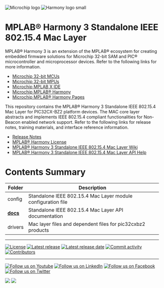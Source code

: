 ﻿![Microchip logo](https://raw.githubusercontent.com/wiki/Microchip-MPLAB-Harmony/Microchip-MPLAB-Harmony.github.io/images/microchip_logo.png)
![Harmony logo small](https://raw.githubusercontent.com/wiki/Microchip-MPLAB-Harmony/Microchip-MPLAB-Harmony.github.io/images/microchip_mplab_harmony_logo_small.png)

# MPLAB® Harmony 3 Standalone IEEE 802.15.4 Mac Layer

MPLAB® Harmony 3 is an extension of the MPLAB® ecosystem for creating embedded firmware solutions for Microchip 32-bit SAM and PIC® microcontroller and microprocessor devices.  Refer to the following links for more information.

- [Microchip 32-bit MCUs](https://www.microchip.com/design-centers/32-bit)
- [Microchip 32-bit MPUs](https://www.microchip.com/design-centers/32-bit-mpus)
- [Microchip MPLAB X IDE](https://www.microchip.com/mplab/mplab-x-ide)
- [Microchip MPLAB® Harmony](https://www.microchip.com/mplab/mplab-harmony)
- [Microchip MPLAB® Harmony Pages](https://microchip-mplab-harmony.github.io/)

This repository contains the MPLAB® Harmony 3 Standalone IEEE 802.15.4 Mac Layer for PIC32CX-BZ2 platform devices. 
The MAC core layer abstracts and implements IEEE 802.15.4 compliant functionalities for Non-Beacon enabled network support. Refer to
the following links for release notes, training materials, and interface
reference information.

- [Release Notes](./release_notes.md)
- [MPLAB® Harmony License](mplab_harmony_license.md)
- [MPLAB® Harmony 3 Standalone IEEE 802.15.4 Mac Layer Wiki](https://github.com/Microchip-MPLAB-Harmony/wireless_15_4_mac/wiki)
- [MPLAB® Harmony 3 Standalone IEEE 802.15.4 Mac Layer API Help](docs/MPLAB_Harmony_Wireless_15_4_MAC_APIhelp.chm)

# Contents Summary

| Folder     | Description                                                       |
| -----------| ------------------------------------------------------------------|
| config     | Standalone IEEE 802.15.4 Mac Layer module configuration file |
| **[docs](docs/index.html)**    | Standalone IEEE 802.15.4 Mac Layer API documentation|
| drivers    | Mac layer files and dependent files for pic32cxbz2 products     |


____

[![License](https://img.shields.io/badge/license-Harmony%20license-orange.svg)](https://github.com/Microchip-MPLAB-Harmony/replaceme/blob/master/mplab_harmony_license.md)
[![Latest release](https://img.shields.io/github/release/Microchip-MPLAB-Harmony/replaceme.svg)](https://github.com/Microchip-MPLAB-Harmony/replaceme/releases/latest)
[![Latest release date](https://img.shields.io/github/release-date/Microchip-MPLAB-Harmony/replaceme.svg)](https://github.com/Microchip-MPLAB-Harmony/replaceme/releases/latest)
[![Commit activity](https://img.shields.io/github/commit-activity/y/Microchip-MPLAB-Harmony/replaceme.svg)](https://github.com/Microchip-MPLAB-Harmony/replaceme/graphs/commit-activity)
[![Contributors](https://img.shields.io/github/contributors-anon/Microchip-MPLAB-Harmony/replaceme.svg)]()

____

[![Follow us on Youtube](https://img.shields.io/badge/Youtube-Follow%20us%20on%20Youtube-red.svg)](https://www.youtube.com/user/MicrochipTechnology)
[![Follow us on LinkedIn](https://img.shields.io/badge/LinkedIn-Follow%20us%20on%20LinkedIn-blue.svg)](https://www.linkedin.com/company/microchip-technology)
[![Follow us on Facebook](https://img.shields.io/badge/Facebook-Follow%20us%20on%20Facebook-blue.svg)](https://www.facebook.com/microchiptechnology/)
[![Follow us on Twitter](https://img.shields.io/twitter/follow/MicrochipTech.svg?style=social)](https://twitter.com/MicrochipTech)

[![](https://img.shields.io/github/stars/Microchip-MPLAB-Harmony/replaceme.svg?style=social)]()
[![](https://img.shields.io/github/watchers/Microchip-MPLAB-Harmony/replaceme.svg?style=social)]()


